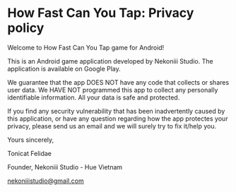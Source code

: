 # How Fast Can You Tap: Privacy policy
Welcome to How Fast Can You Tap game for Android!

This is an Android game application developed by Nekoniii Studio. The application is available on Google Play.

We guarantee that the app DOES NOT have any code that collects or shares user data. We HAVE NOT programmed this app to collect any personally identifiable information. All your data is safe and protected.

If you find any security vulnerability that has been inadvertently caused by this application, or have any question regarding how the app protectes your privacy, please send us an email and we will surely try to fix it/help you.

Yours sincerely,

Tonicat Felidae

Founder, Nekoniii Studio - Hue Vietnam

nekoniiistudio@gmail.com
